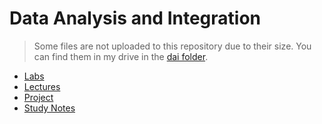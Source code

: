 # Data Analysis and Integration

> Some files are not uploaded to this repository due to their size. You can find them in my drive in the [dai folder](https://drive.google.com/drive/folders/1ga47Tbm80iP1aWuOqojUiudhoGqsDojh?usp=drive_link).

- [Labs](./labs)
- [Lectures](./lectures/)
- [Project](./project/)
- [Study Notes](./study/)
